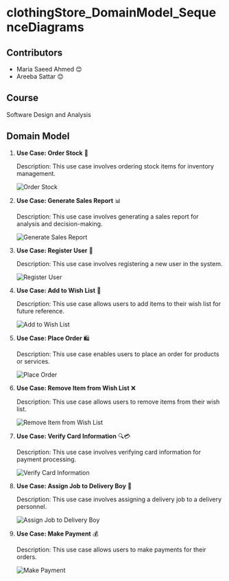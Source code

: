 # clothingStore_DomainModel_SequenceDiagrams

## Contributors
- Maria Saeed Ahmed 😊
- Areeba Sattar 😊

## Course
 Software Design and Analysis

## Domain Model

1. **Use Case: Order Stock** 🛒

   Description: This use case involves ordering stock items for inventory management.
   
   ![Order Stock](orderstock.PNG)

2. **Use Case: Generate Sales Report** 📊

   Description: This use case involves generating a sales report for analysis and decision-making.
   
   ![Generate Sales Report](gensales.PNG)

3. **Use Case: Register User** 📝

   Description: This use case involves registering a new user in the system.
   
   ![Register User](RegUser.PNG)

4. **Use Case: Add to Wish List** 🌟

   Description: This use case allows users to add items to their wish list for future reference.
   
   ![Add to Wish List](Addwish.PNG)

5. **Use Case: Place Order** 🛍️

   Description: This use case enables users to place an order for products or services.
   
   ![Place Order](placeOrder.PNG)

6. **Use Case: Remove Item from Wish List** ❌

   Description: This use case allows users to remove items from their wish list.
   
   ![Remove Item from Wish List](remWish.PNG)

7. **Use Case: Verify Card Information** 🔍💳

   Description: This use case involves verifying card information for payment processing.
   
   ![Verify Card Information](cardinfo.PNG)

8. **Use Case: Assign Job to Delivery Boy** 🚚

   Description: This use case involves assigning a delivery job to a delivery personnel.
   
   ![Assign Job to Delivery Boy](assign.PNG)

9. **Use Case: Make Payment** 💰

   Description: This use case allows users to make payments for their orders.
   
   ![Make Payment](MakePay.PNG)
